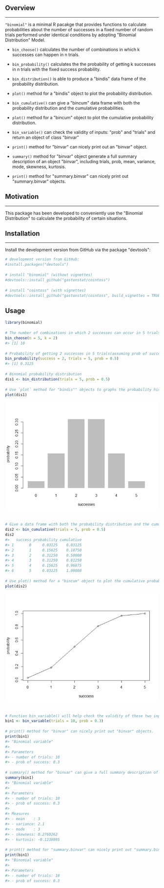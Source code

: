 
<!-- README.md is generated from README.Rmd. Please edit that file -->
Overview
--------

------------------------------------------------------------------------

`"binomial"` is a minimal R pacakge that provides functions to calculate probabilities about the number of successes in a fixed number of random trials performed under identical conditions by adopting "Binomial Distribution" Model.

-   `bin_choose()` calculates the number of combinations in which k successes can happen in n trials.

-   `bin_probability()` calculates the the probability of getting k successes in n trials with the fixed success probability.

-   `bin_distribution()` is able to produce a "bindis" data frame of the probability distribution.

-   `plot()` method for a "bindis" object to plot the probability distribution.

-   `bin_cumulative()` can give a "bincum" data frame with both the probability distribution and the cumulative probabilities.

-   `plot()` method for a "bincum" object to plot the cumulative probability distribution.

-   `bin_variable()` can check the validity of inputs: "prob" and "trials" and return an object of class "binvar"

-   `print()` method for "binvar" can nicely print out an "binvar" object.

-   `summary()` method for "binvar" object generate a full summary description of an object "binvar", including trials, prob, mean, variance, mode, skewness, kurtosis.

-   `print()` method for "summary.binvar" can nicely print out "summary.binvar" objects.

Motivation
----------

------------------------------------------------------------------------

This package has been developed to conveniently use the "Binomial Distribution" to calculate the probability of certain situations.

Installation
------------

------------------------------------------------------------------------

Install the development version from GitHub via the package "devtools":

``` r
# development version from GitHub:
#install.packages("devtools") 

# install "binomial" (without vignettes)
#devtools::install_github("gastonstat/cointoss")

# install "cointoss" (with vignettes)
#devtools::install_github("gastonstat/cointoss", build_vignettes = TRUE)
```

Usage
-----

``` r
library(binomial)

# The number of combinations in which 2 successes can occur in 5 trials
bin_choose(n = 5, k = 2)
#> [1] 10

# Probability of getting 2 successes in 5 trials(assuming prob of success = 0.5)
bin_probability(success = 2, trials = 5, prob = 0.5)
#> [1] 0.3125

# Binomial probability distribution
dis1 <- bin_distribution(trials = 5, prob = 0.5)

# Use `plot` method for "bindis"" objects to graphs the probability histogram
plot(dis1)
```

![](README-unnamed-chunk-3-1.png)

``` r

# Give a data frame with both the probability distribution and the cumulative probabilities
dis2 <- bin_cumulative(trials = 5, prob = 0.5)
dis2
#>   success probability cumulative
#> 1       0     0.03125    0.03125
#> 2       1     0.15625    0.18750
#> 3       2     0.31250    0.50000
#> 4       3     0.31250    0.81250
#> 5       4     0.15625    0.96875
#> 6       5     0.03125    1.00000

# Use plot() method for a "bincum" object to plot the cumulative probability distribution.
plot(dis2)
```

![](README-unnamed-chunk-3-2.png)

``` r

# Function bin_variable() will help check the validity of these two inputs.
bin1 <- bin_variable(trials = 10, prob = 0.3)

# print() method for "binvar" can nicely print out "binvar" objects.
print(bin1)
#> "Binomial variable"
#> 
#> Parameters
#> - number of trials: 10 
#> - prob of success: 0.3

# summary() method for "binvar" can give a full summary description of the "binvar" object
summary(bin1)
#> "Binomial variable"
#> 
#> Parameters
#> - number of trials: 10 
#> - prob of success: 0.3 
#> 
#> Measures
#> - mean    : 3 
#> - variance: 2.1 
#> - mode    : 3 
#> - skewness: 0.2760262 
#> - kurtosis: -0.1238095

# print() method for "summary.binvar" can nicely print out "summary.binvar" objects.
print(bin1)
#> "Binomial variable"
#> 
#> Parameters
#> - number of trials: 10 
#> - prob of success: 0.3
```
